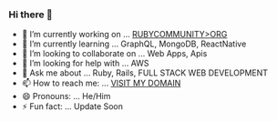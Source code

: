 ### Hi there 👋

<!--
**yugeshpalvai21/yugeshpalvai21** is a ✨ _special_ ✨ repository because its `README.md` (this file) appears on your GitHub profile.

Here are some ideas to get you started:
-->

- 🔭 I’m currently working on ... [RUBYCOMMUNITY>ORG](https://www.rubycommunity.org)
- 🌱 I’m currently learning ... GraphQL, MongoDB, ReactNative
- 👯 I’m looking to collaborate on ... Web Apps, Apis
- 🤔 I’m looking for help with ...  AWS
- 💬 Ask me about ... Ruby, Rails, FULL STACK WEB DEVELOPMENT
- 📫 How to reach me: ... [VISIT MY DOMAIN](http://www.yugesh-palvai.com)
- 😄 Pronouns: ... He/Him
- ⚡ Fun fact: ... Update Soon

